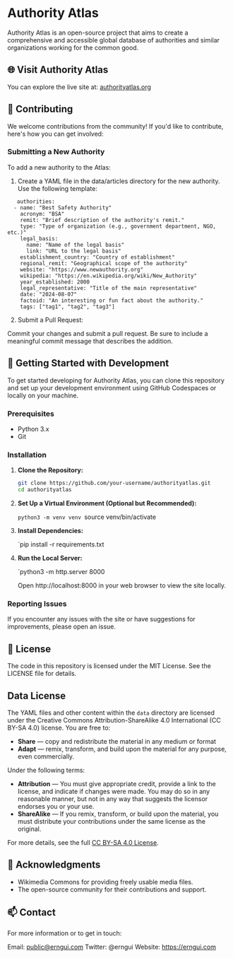 # Authority Atlas
Authority Atlas is an open-source project that aims to create a comprehensive and accessible global database of authorities and similar organizations working for the common good.

## 🌐 Visit Authority Atlas

You can explore the live site at: [authorityatlas.org](https://authorityatlas.org)

## 🤝 Contributing

We welcome contributions from the community! If you'd like to contribute, here's how you can get involved:

### Submitting a New Authority

To add a new authority to the Atlas:

1. Create a YAML file in the data/articles directory for the new authority. Use the following template:

```
   authorities:
  - name: "Best Safety Authority"
    acronym: "BSA"
    remit: "Brief description of the authority's remit."
    type: "Type of organization (e.g., government department, NGO, etc.)"
    legal_basis:
      name: "Name of the legal basis"
      link: "URL to the legal basis"
    establishment_country: "Country of establishment"
    regional_remit: "Geographical scope of the authority"
    website: "https://www.newauthority.org"
    wikipedia: "https://en.wikipedia.org/wiki/New_Authority"
    year_established: 2000
    legal_representative: "Title of the main representative"
    date: "2024-08-07"
    factoid: "An interesting or fun fact about the authority."
    tags: ["tag1", "tag2", "tag3"]

```

2. Submit a Pull Request:

Commit your changes and submit a pull request. Be sure to include a meaningful commit message that describes the addition.

## 🚀 Getting Started with Development

To get started developing for Authority Atlas, you can clone this repository and set up your development environment using GitHub Codespaces or locally on your machine.

### Prerequisites

- Python 3.x
- Git

### Installation

1. **Clone the Repository:**

   ```bash
   git clone https://github.com/your-username/authorityatlas.git
   cd authorityatlas

2. **Set Up a Virtual Environment (Optional but Recommended):**

   `python3 -m venv venv
   `source venv/bin/activate

3. **Install Dependencies:**

   `pip install -r requirements.txt

4. **Run the Local Server:**

   `python3 -m http.server 8000

   Open http://localhost:8000 in your web browser to view the site locally.


### Reporting Issues
If you encounter any issues with the site or have suggestions for improvements, please open an issue.

## 📄 License
The code in this repository is licensed under the MIT License. See the LICENSE file for details.

## Data License

The YAML files and other content within the `data` directory are licensed under the Creative Commons Attribution-ShareAlike 4.0 International (CC BY-SA 4.0) license. You are free to:

- **Share** — copy and redistribute the material in any medium or format
- **Adapt** — remix, transform, and build upon the material for any purpose, even commercially.

Under the following terms:

- **Attribution** — You must give appropriate credit, provide a link to the license, and indicate if changes were made. You may do so in any reasonable manner, but not in any way that suggests the licensor endorses you or your use.
- **ShareAlike** — If you remix, transform, or build upon the material, you must distribute your contributions under the same license as the original.

For more details, see the full [CC BY-SA 4.0 License](LICENSE-CC-BY-SA.md).

## 🙌 Acknowledgments
* Wikimedia Commons for providing freely usable media files.
* The open-source community for their contributions and support.

## 📫 Contact

For more information or to get in touch:

Email: public@erngui.com
Twitter: @erngui
Website: https://erngui.com
